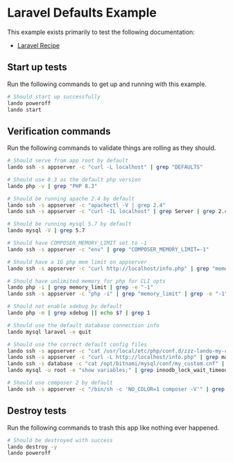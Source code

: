 # Laravel Defaults Example

This example exists primarily to test the following documentation:

* [Laravel Recipe](https://docs.lando.dev/laravel/config.html)

Start up tests
--------------

Run the following commands to get up and running with this example.

```bash
# Should start up successfully
lando poweroff
lando start
```

Verification commands
---------------------

Run the following commands to validate things are rolling as they should.

```bash
# Should serve from app root by default
lando ssh -s appserver -c "curl -L localhost" | grep "DEFAULTS"

# Should use 8.3 as the default php version
lando php -v | grep "PHP 8.3"

# Should be running apache 2.4 by default
lando ssh -s appserver -c "apachectl -V | grep 2.4"
lando ssh -s appserver -c "curl -IL localhost" | grep Server | grep 2.4

# Should be running mysql 5.7 by default
lando mysql -V | grep 5.7

# Should have COMPOSER_MEMORY_LIMIT set to -1
lando ssh -s appserver -c "env" | grep "COMPOSER_MEMORY_LIMIT=-1"

# Should have a 1G php mem limit on appserver
lando ssh -s appserver -c "curl http://localhost/info.php" | grep "memory_limit" | grep "1G"

# Should have unlimited memory for php for CLI opts
lando php -i | grep memory_limit | grep -e "-1"
lando ssh -s appserver -c "php -i" | grep "memory_limit" | grep -e "-1"

# Should not enable xdebug by default
lando php -m | grep xdebug || echo $? | grep 1

# Should use the default database connection info
lando mysql laravel -e quit

# Should use the correct default config files
lando ssh -s appserver -c "cat /usr/local/etc/php/conf.d/zzz-lando-my-custom.ini" | grep "; LANDOLARAVELPHPINI"
lando ssh -s appserver -c "curl -L http://localhost/info.php" | grep max_execution_time | grep 91
lando ssh -s database -c "cat /opt/bitnami/mysql/conf/my_custom.cnf" | grep "LANDOLARAVELMYSQLCNF"
lando mysql -u root -e "show variables;" | grep innodb_lock_wait_timeout | grep 121

# Should use composer 2 by default
lando ssh -s appserver -c "/bin/sh -c 'NO_COLOR=1 composer -V'" | grep "Composer version 2."
```

Destroy tests
-------------

Run the following commands to trash this app like nothing ever happened.

```bash
# Should be destroyed with success
lando destroy -y
lando poweroff
```

